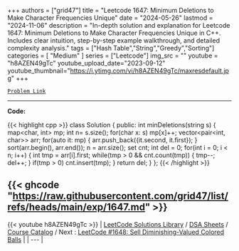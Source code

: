 
+++
authors = ["grid47"]
title = "Leetcode 1647: Minimum Deletions to Make Character Frequencies Unique"
date = "2024-05-26"
lastmod = "2024-11-06"
description = "In-depth solution and explanation for Leetcode 1647: Minimum Deletions to Make Character Frequencies Unique in C++. Includes clear intuition, step-by-step example walkthrough, and detailed complexity analysis."
tags = ["Hash Table","String","Greedy","Sorting"]
categories = [
    "Medium"
]
series = ["Leetcode"]
img_src = ""
youtube = "h8AZEN49gTc"
youtube_upload_date="2023-09-12"
youtube_thumbnail="https://i.ytimg.com/vi/h8AZEN49gTc/maxresdefault.jpg"
+++



[`Problem Link`](https://leetcode.com/problems/minimum-deletions-to-make-character-frequencies-unique/description/)

---
**Code:**

{{< highlight cpp >}}
class Solution {
public:
    int minDeletions(string s) {
        map<char, int> mp;
        int n= s.size();
        for(char x: s)
            mp[x]++;
        vector<pair<int, char>> arr;
        for(auto it: mp) {
            arr.push_back({it.second, it.first});
        }
        sort(arr.begin(), arr.end());
        n = arr.size();
        set<int> cnt;
        int del = 0;
        for(int i = 0; i < n; i++) {
            int tmp = arr[i].first;
            while(tmp > 0 && cnt.count(tmp)) {
                tmp--;
                del++;
            }
            if(tmp > 0) cnt.insert(tmp);
        }
        return del;
    }
};
{{< /highlight >}}

{{< ghcode "https://raw.githubusercontent.com/grid47/list/refs/heads/main/exp/1647.md" >}}
---
{{< youtube h8AZEN49gTc >}}
| [LeetCode Solutions Library](https://grid47.xyz/leetcode/) / [DSA Sheets](https://grid47.xyz/sheets/) / [Course Catalog](https://grid47.xyz/courses/) / Next : [LeetCode #1648: Sell Diminishing-Valued Colored Balls](https://grid47.xyz/leetcode/solution-1648-sell-diminishing-valued-colored-balls/) |
| --- |
